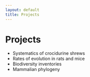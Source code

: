 ```yaml
---
layout: default
title: Projects
---
```


# Projects
- Systematics of crocidurine shrews  
- Rates of evolution in rats and mice  
- Biodiversity inventories  
- Mammalian phylogeny
